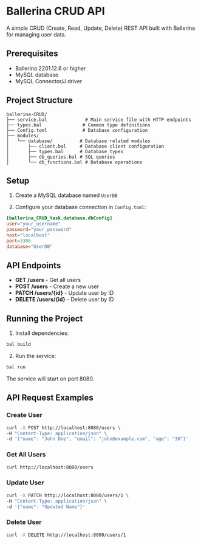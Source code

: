 # Ballerina CRUD API

A simple CRUD (Create, Read, Update, Delete) REST API built with Ballerina for managing user data.

## Prerequisites

- Ballerina 2201.12.6 or higher
- MySQL database
- MySQL Connector/J driver

## Project Structure

```
ballerina-CRUD/
├── service.bal              # Main service file with HTTP endpoints
├── types.bal               # Common type definitions
├── Config.toml             # Database configuration
├── modules/
│   └── database/          # Database related modules
│       ├── client.bal     # Database client configuration
│       ├── types.bal      # Database types
│       ├── db_queries.bal # SQL queries
│       └── db_functions.bal # Database operations
```

## Setup

1. Create a MySQL database named `UserDB`

2. Configure your database connection in `Config.toml`:
```toml
[ballerina_CRUD_task.database.dbConfig]
user="your_username"
password="your_password"
host="localhost"
port=3306
database="UserDB"
```

## API Endpoints

- **GET /users** - Get all users
- **POST /users** - Create a new user
- **PATCH /users/{id}** - Update user by ID
- **DELETE /users/{id}** - Delete user by ID

## Running the Project

1. Install dependencies:
```bash
bal build
```

2. Run the service:
```bash
bal run
```

The service will start on port 8080.

## API Request Examples

### Create User
```bash
curl -X POST http://localhost:8080/users \
-H "Content-Type: application/json" \
-d '{"name": "John Doe", "email": "john@example.com", "age": "30"}'
```

### Get All Users
```bash
curl http://localhost:8080/users
```

### Update User
```bash
curl -X PATCH http://localhost:8080/users/1 \
-H "Content-Type: application/json" \
-d '{"name": "Updated Name"}'
```

### Delete User
```bash
curl -X DELETE http://localhost:8080/users/1
```
